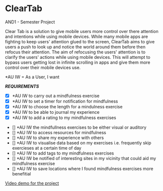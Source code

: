 # ClearTab
AND1 - Semester Project

Clear Tab is a solution to give mobile users more control over there attention and intentions while using mobile devices. While many mobile apps are fighting to keep users'
attention glued to the screen, ClearTab aims to give users a push to look up and notice the world around them before then refocus their attention. The aim of refocusing 
the users' attention is to clarify the users' actions while using mobile devices. This will attempt to bypass users getting lost in infinite scrolling in apps and give
them more control over their mobile devices use.

*AU IW = As a User, I want


***REQUIREMENTS***

- [x] *AU IW to carry out a mindfulness exercise 
- [x] *AU IW to set a timer for notification for mindfulness
- [x] *AU IW to choose the length for a mindulness exercise
- [x] *AU IW to be able to journal my experience
- [x] *AU IW to add a rating to my mindfulness exercises
- [] *AU IW the mindfullness exercises to be either visual or auditory 
- [] *AU IW to access resources for mindfulness
- [] *AU IW to share my experience with others
- [] *AU IW to visualise data based on my exercises i.e. frequently skip exercieses at a certain time of day
- [] *AU IW to add tags to my mindfulness exercises
- [] *AU IW be notified of interesting sites in my vicinity that could aid my mindfulness exercise
- [] *AU IW to save locations where I found mindfulness exercises more benefitial 

[Video demo for the project](https://youtu.be/BrmkBBfDD0Y)

